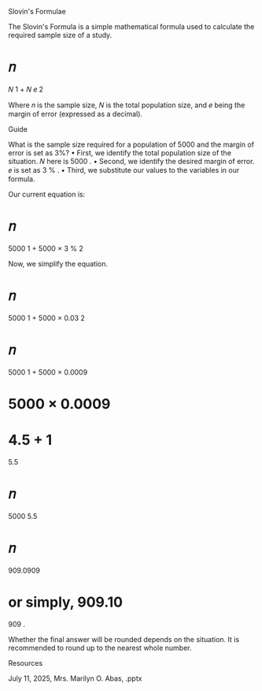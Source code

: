 Slovin's Formulae

The Slovin's Formula is a simple mathematical formula used to calculate the required sample size of a study.

𝑛
=
𝑁
1
+
𝑁
𝑒
2

Where 
𝑛
 is the sample size, 
𝑁
 is the total population size, and 
𝑒
 being the margin of error (expressed as a decimal).

Guide

What is the sample size required for a population of 5000 and the margin of error is set as 3%?
• First, we identify the total population size of the situation. 
𝑁
 here is 
5000
.
• Second, we identify the desired margin of error. 
𝑒
 is set as 
3
%
.
• Third, we substitute our values to the variables in our formula.

Our current equation is:

𝑛
=
5000
1
+
5000
×
3
%
2

Now, we simplify the equation.

𝑛
=
5000
1
+
5000
×
0.03
2

𝑛
=
5000
1
+
5000
×
0.0009

5000
×
0.0009
=
4.5
+
1
=
5.5

𝑛
=
5000
5.5

𝑛
=
909.0909

or simply, 
909.10
=
909
.

Whether the final answer will be rounded depends on the situation. It is recommended to round up to the nearest whole number.

Resources

July 11, 2025, Mrs. Marilyn O. Abas, .pptx